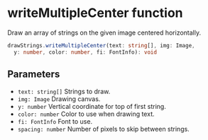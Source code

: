 # writeMultipleCenter function

Draw an array of strings on the given image centered horizontally.

```typescript
drawStrings.writeMultipleCenter(text: string[], img: Image,
  y: number, color: number, fi: FontInfo): void
```

## Parameters

- `text: string[]` Strings to draw.
- `img: Image` Drawing canvas.
- `y: number` Vertical coordinate for top of first string.
- `color: number` Color to use when drawing text.
- `fi: FontInfo` Font to use.
- `spacing: number` Number of pixels to skip between strings.